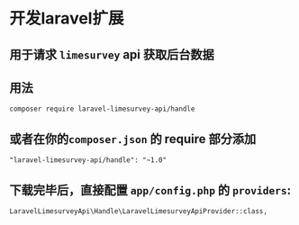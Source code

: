 # 开发laravel扩展
## 用于请求 ```limesurvey``` api 获取后台数据
## 用法
```
composer require laravel-limesurvey-api/handle
```
## 或者在你的```composer.json``` 的 require 部分添加
```
"laravel-limesurvey-api/handle": "~1.0"
```
## 下载完毕后，直接配置 ```app/config.php``` 的 ```providers```:
```
LaravelLimesurveyApi\Handle\LaravelLimesurveyApiProvider::class,
```
